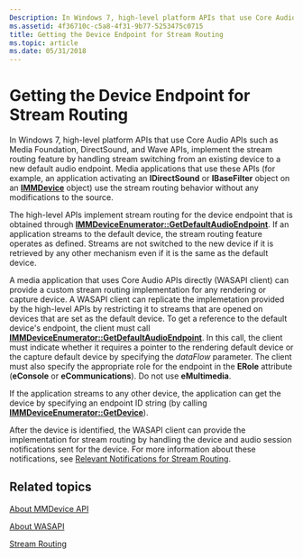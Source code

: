 ```yaml
---
Description: In Windows 7, high-level platform APIs that use Core Audio APIs such as Media Foundation, DirectSound, and Wave APIs, implement the stream routing feature by handling stream switching from an existing device to a new default audio endpoint.
ms.assetid: 4f36710c-c5a8-4f31-9b77-5253475c0715
title: Getting the Device Endpoint for Stream Routing
ms.topic: article
ms.date: 05/31/2018
---
```


# Getting the Device Endpoint for Stream Routing

In Windows 7, high-level platform APIs that use Core Audio APIs such as Media Foundation, DirectSound, and Wave APIs, implement the stream routing feature by handling stream switching from an existing device to a new default audio endpoint. Media applications that use these APIs (for example, an application activating an **IDirectSound** or **IBaseFilter** object on an [**IMMDevice**](/windows/desktop/api/Mmdeviceapi/nn-mmdeviceapi-immdevice) object) use the stream routing behavior without any modifications to the source.

The high-level APIs implement stream routing for the device endpoint that is obtained through [**IMMDeviceEnumerator::GetDefaultAudioEndpoint**](/windows/desktop/api/Mmdeviceapi/nf-mmdeviceapi-immdeviceenumerator-getdefaultaudioendpoint). If an application streams to the default device, the stream routing feature operates as defined. Streams are not switched to the new device if it is retrieved by any other mechanism even if it is the same as the default device.

A media application that uses Core Audio APIs directly (WASAPI client) can provide a custom stream routing implementation for any rendering or capture device. A WASAPI client can replicate the implemetation provided by the high-level APIs by restricting it to streams that are opened on devices that are set as the default device. To get a reference to the default device's endpoint, the client must call [**IMMDeviceEnumerator::GetDefaultAudioEndpoint**](/windows/desktop/api/Mmdeviceapi/nf-mmdeviceapi-immdeviceenumerator-getdefaultaudioendpoint). In this call, the client must indicate whether it requires a pointer to the rendering default device or the capture default device by specifying the *dataFlow* parameter. The client must also specify the appropriate role for the endpoint in the **ERole** attribute (**eConsole** or **eCommunications**). Do not use **eMultimedia**.

If the application streams to any other device, the application can get the device by specifying an endpoint ID string (by calling [**IMMDeviceEnumerator::GetDevice**](/windows/desktop/api/Mmdeviceapi/nf-mmdeviceapi-immdeviceenumerator-getdevice)).

After the device is identified, the WASAPI client can provide the implementation for stream routing by handling the device and audio session notifications sent for the device. For more information about these notifications, see [Relevant Notifications for Stream Routing](relevant-device-notifications-for-stream-routing.md).

## Related topics

<dl> <dt>

[About MMDevice API](mmdevice-api.md)
</dt> <dt>

[About WASAPI](wasapi.md)
</dt> <dt>

[Stream Routing](stream-routing.md)
</dt> </dl>

 

 



